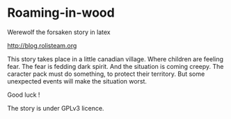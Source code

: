 Roaming-in-wood
===============

Werewolf the forsaken story in latex

http://blog.rolisteam.org

This story takes place in a little canadian village. Where children are feeling fear. The fear is fedding dark spirit. 
And the situation is coming creepy. The caracter pack must do something, to protect their territory. 
But some unexpected events will make the situation worst. 

Good luck !


The story is under GPLv3 licence.
